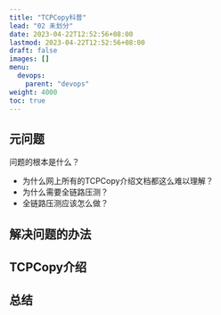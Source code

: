 ```yaml
---
title: "TCPCopy科普"
lead: "02 未划分"
date: 2023-04-22T12:52:56+08:00
lastmod: 2023-04-22T12:52:56+08:00
draft: false
images: []
menu:
  devops:
    parent: "devops"
weight: 4000
toc: true
---
```


## 元问题

问题的根本是什么？

- 为什么网上所有的TCPCopy介绍文档都这么难以理解？
- 为什么需要全链路压测？
- 全链路压测应该怎么做？

## 解决问题的办法

## TCPCopy介绍

## 总结

